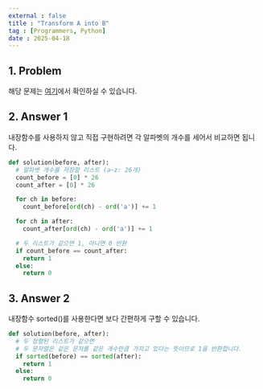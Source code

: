 ```yaml
---
external : false
title : "Transform A into B"
tag : [Programmers, Python]
date : 2025-04-18
---
```


## 1. Problem

해당 문제는 [여기](https://school.programmers.co.kr/learn/courses/30/lessons/120886)에서 확인하실 수 있습니다.

## 2. Answer 1

내장함수를 사용하지 않고 직접 구현하려면 각 알파벳의 개수를 세어서 비교하면 됩니다.

```python
def solution(before, after):
  # 알파벳 개수를 저장할 리스트 (a~z: 26개)
  count_before = [0] * 26
  count_after = [0] * 26

  for ch in before:
    count_before[ord(ch) - ord('a')] += 1

  for ch in after:
    count_after[ord(ch) - ord('a')] += 1

  # 두 리스트가 같으면 1, 아니면 0 반환
  if count_before == count_after:
    return 1
  else:
    return 0
```

## 3. Answer 2

내장함수 sorted()를 사용한다면 보다 간편하게 구할 수 있습니다.

```python
def solution(before, after):
  # 두 정렬된 리스트가 같으면
  # 두 문자열은 같은 문자를 같은 개수만큼 가지고 있다는 뜻이므로 1을 반환합니다.
  if sorted(before) == sorted(after):
    return 1
  else:
    return 0
```
